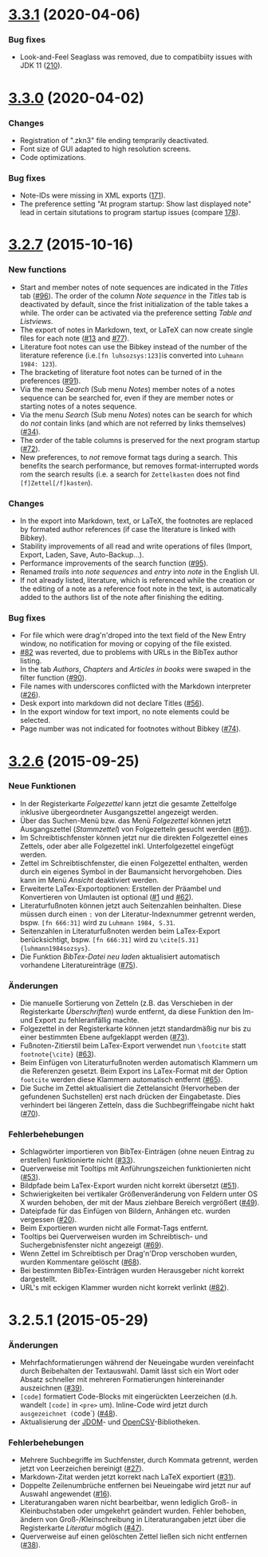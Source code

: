 <a name="v3.3.1"></a>
# [3.3.1](https://github.com/Zettelkasten-Team/Zettelkasten/compare/3.3.0...v3.3.1) (2020-04-06)
### Bug fixes
- Look-and-Feel Seaglass was removed, due to compatibiity issues with JDK 11 ([210](https://github.com/Zettelkasten-Team/Zettelkasten/issues/210)).

<a name="v3.3.0"></a>
# [3.3.0](https://github.com/Zettelkasten-Team/Zettelkasten/compare/3.2.7...v3.3.0) (2020-04-02)
### Changes
- Registration of ".zkn3" file ending temprarily deactivated.
- Font size of GUI adapted to high resolution screens.
- Code optimizations.
### Bug fixes 
- Note-IDs were missing in XML exports ([171](https://github.com/Zettelkasten-Team/Zettelkasten/issues/171)).
- The preference setting "At program startup: Show last displayed note" lead in certain situtations to program startup issues (compare [178](https://github.com/Zettelkasten-Team/Zettelkasten/issues/178)). 
<a name="3.2.7"></a>
# [3.2.7](https://github.com/Zettelkasten-Team/Zettelkasten/compare/3.2.6...3.2.7) (2015-10-16)

### New functions
- Start and member notes of note sequences are indicated in the _Titles_ tab ([#96](https://github.com/Zettelkasten-Team/Zettelkasten/issues/96)). The order of the column _Note sequence_ in the _Titles_ tab is deactivated by default, since the frist initialization of the table takes a while. The order can be activated via the preference setting _Table and Listviews_.
- The export of notes in Markdown, text, or LaTeX can now create single files for each note ([#13](https://github.com/Zettelkasten-Team/Zettelkasten/issues/13) and [#77](https://github.com/Zettelkasten-Team/Zettelkasten/issues/77)).
- Literature foot notes can use the Bibkey instead of the number of the literature reference (i.e.`[fn luhsozsys:123]`is converted into `Luhmann 1984: 123`).
- The bracketing of literature foot notes can be turned of in the preferences ([#91](https://github.com/Zettelkasten-Team/Zettelkasten/issues/91)).
- Via the menu _Search_ (Sub menu _Notes_) member notes of a notes sequence can be searched for, even if they are member notes or starting notes of a notes sequence.
- Via the menu _Search_ (Sub menu _Notes_) notes can be search for which do _not_ contain links (and which are not referred by links themselves) ([#34](https://github.com/Zettelkasten-Team/Zettelkasten/issues/34)).
- The order of the table columns is preserved for the next program startup ([#72](https://github.com/Zettelkasten-Team/Zettelkasten/issues/72)).
- New preferences, to _not_ remove format tags during a search. This benefits the search performance, but removes format-interrupted words rom the search results (i.e. a search for `Zettelkasten` does not find `[f]Zettel[/f]kasten`).
### Changes
- In the export into Markdown, text, or LaTeX, the footnotes are replaced by formated author references (if case the literature is linked with Bibkey).
- Stability improvements of all read and write operations of files (Import, Export, Laden, Save, Auto-Backup...).
- Performance improvements of the search function ([#95](https://github.com/Zettelkasten-Team/Zettelkasten/issues/95)).
- Renamed _trails_ into _note sequences_ and _entry_ into _note_ in the English UI.
- If not already listed, literature, which is referenced while the creation or the editing of a note as a reference foot note in the text, is automatically added to the authors list of the note after finishing the editing.
### Bug fixes
- For file which were drag'n'droped into the text field of the New Entry window, no notification for moving or copying of the file existed.
- [#82](https://github.com/Zettelkasten-Team/Zettelkasten/issues/82) was reverted, due to problems with URLs in the BibTex author listing.
- In the tab _Authors_,  _Chapters_ and _Articles in books_ were swaped in the filter function ([#90](https://github.com/Zettelkasten-Team/Zettelkasten/issues/90)).
- File names with underscores conflicted with the Markdown interpreter ([#26](https://github.com/Zettelkasten-Team/Zettelkasten/issues/26)).
- Desk export into markdown did not declare Titles ([#56](https://github.com/Zettelkasten-Team/Zettelkasten/issues/56)).
- In the export window for text import, no note elements could be selected.
- Page number was not indicated for footnotes without Bibkey ([#74](https://github.com/Zettelkasten-Team/Zettelkasten/issues/74)).

<a name="3.2.6"></a>
# [3.2.6](https://github.com/Zettelkasten-Team/Zettelkasten/compare/3.2.5...3.2.6) (2015-09-25)

### Neue Funktionen
- In der Registerkarte _Folgezettel_ kann jetzt die gesamte Zettelfolge inklusive übergeordneter Ausgangszettel angezeigt werden.
- Über das Suchen-Menü bzw. das Menü _Folgezettel_ können jetzt Ausgangszettel (_Stammzettel_) von Folgezetteln gesucht werden ([#61](https://github.com/Zettelkasten-Team/Zettelkasten/issues/61)).
- Im Schreibtischfenster können jetzt nur die direkten Folgezettel eines Zettels, oder aber alle Folgezettel inkl. Unterfolgezettel eingefügt werden.
- Zettel im Schreibtischfenster, die einen Folgezettel enthalten, werden durch ein eigenes Symbol in der Baumansicht hervorgehoben. Dies kann im Menü _Ansicht_ deaktiviert werden.
- Erweiterte LaTex-Exportoptionen: Erstellen der Präambel und Konvertieren von Umlauten ist optional ([#1](https://github.com/Zettelkasten-Team/Zettelkasten/issues/1) und [#62](https://github.com/Zettelkasten-Team/Zettelkasten/issues/62)).
- Literaturfußnoten können jetzt auch Seitenzahlen beinhalten. Diese müssen durch einen `:` von der Literatur-Indexnummer getrennt werden, bspw. `[fn 666:31]` wird zu `Luhmann 1984, S.31`.
- Seitenzahlen in Literaturfußnoten werden beim LaTex-Export berücksichtigt, bspw. `[fn 666:31]` wird zu `\cite[S.31]{luhmann1984sozsys}`.
- Die Funktion _BibTex-Datei neu laden_ aktualisiert automatisch vorhandene Literatureinträge ([#75](https://github.com/Zettelkasten-Team/Zettelkasten/issues/75)).

### Änderungen
- Die manuelle Sortierung von Zetteln (z.B. das Verschieben in der Registerkarte _Überschriften_) wurde entfernt, da diese Funktion den Im- und Export zu fehleranfällig machte.
- Folgezettel in der Registerkarte können jetzt standardmäßig nur bis zu einer bestimmten Ebene aufgeklappt werden ([#73](https://github.com/Zettelkasten-Team/Zettelkasten/issues/73)).
- Fußnoten-Zitierstil beim LaTex-Export verwendet nun `\footcite` statt `footnote{\cite}` ([#63](https://github.com/Zettelkasten-Team/Zettelkasten/issues/63)).
- Beim Einfügen von Literaturfußnoten werden automatisch Klammern um die Referenzen gesetzt. Beim Export ins LaTex-Format mit der Option `footcite` werden diese Klammern automatisch entfernt ([#65](https://github.com/Zettelkasten-Team/Zettelkasten/issues/65)).
- Die Suche im Zettel aktualisiert die Zettelansicht (Hervorheben der gefundenen Suchstellen) erst nach drücken der Eingabetaste. Dies verhindert bei längeren Zetteln, dass die Suchbegriffeingabe nicht hakt ([#70](https://github.com/Zettelkasten-Team/Zettelkasten/issues/70)).

### Fehlerbehebungen
- Schlagwörter importieren von BibTex-Einträgen (ohne neuen Eintrag zu erstellen) funktionierte nicht ([#33](https://github.com/Zettelkasten-Team/Zettelkasten/issues/33)).
- Querverweise mit Tooltips mit Anführungszeichen funktionierten nicht ([#53](https://github.com/Zettelkasten-Team/Zettelkasten/issues/53)).
- Bildpfade beim LaTex-Export wurden nicht korrekt übersetzt ([#51](https://github.com/Zettelkasten-Team/Zettelkasten/issues/51)).
- Schwierigkeiten bei vertikaler Größenveränderung von Feldern unter OS X wurden behoben, der mit der Maus ziehbare Bereich vergrößert ([#49](https://github.com/Zettelkasten-Team/Zettelkasten/issues/49)).
- Dateipfade für das Einfügen von Bildern, Anhängen etc. wurden vergessen ([#20](https://github.com/Zettelkasten-Team/Zettelkasten/issues/20)).
- Beim Exportieren wurden nicht alle Format-Tags entfernt.
- Tooltips bei Querverweisen wurden im Schreibtisch- und Suchergebnisfenster nicht angezeigt ([#69](https://github.com/Zettelkasten-Team/Zettelkasten/issues/69)).
- Wenn Zettel im Schreibtisch per Drag'n'Drop verschoben wurden, wurden Kommentare gelöscht ([#68](https://github.com/Zettelkasten-Team/Zettelkasten/issues/68)).
- Bei bestimmten BibTex-Einträgen wurden Herausgeber nicht korrekt dargestellt.
- URL's mit eckigen Klammer wurden nicht korrekt verlinkt ([#82](https://github.com/Zettelkasten-Team/Zettelkasten/issues/82)).

<a name="3.2.5.1"></a>
# 3.2.5.1 (2015-05-29)

### Änderungen
- Mehrfachformatierungen während der Neueingabe wurden vereinfacht durch Beibehalten der Textauswahl. Damit lässt sich ein Wort oder Absatz schneller mit mehreren Formatierungen hintereinander auszeichnen ([#39](https://github.com/Zettelkasten-Team/Zettelkasten/issues/39)).
- `[code]` formatiert Code-Blocks mit eingerückten Leerzeichen (d.h. wandelt `[code]` in `<pre>` um). Inline-Code wird jetzt durch ` ausgezeichnet (`code`) ([#48](https://github.com/Zettelkasten-Team/Zettelkasten/issues/48)).
- Aktualisierung der [JDOM](http://www.jdom.org)\- und [OpenCSV](http://opencsv.sourceforge.net)-Bibliotheken.

### Fehlerbehebungen
- Mehrere Suchbegriffe im Suchfenster, durch Kommata getrennt, werden jetzt von Leerzeichen bereinigt ([#27](https://github.com/Zettelkasten-Team/Zettelkasten/issues/27)).
- Markdown-Zitat werden jetzt korrekt nach LaTeX exportiert ([#31](https://github.com/Zettelkasten-Team/Zettelkasten/issues/31)).
- Doppelte Zeilenumbrüche entfernen bei Neueingabe wird jetzt nur auf Auswahl angewendet ([#16](https://github.com/Zettelkasten-Team/Zettelkasten/issues/16)).
- Literaturangaben waren nicht bearbeitbar, wenn lediglich Groß- in Kleinbuchstaben oder umgekehrt geändert wurden. Fehler behoben, ändern von Groß-/Kleinschreibung in Literaturangaben jetzt über die Registerkarte _Literatur_ möglich ([#47](https://github.com/Zettelkasten-Team/Zettelkasten/issues/47)).
- Querverweise auf einen gelöschten Zettel ließen sich nicht entfernen ([#38](https://github.com/Zettelkasten-Team/Zettelkasten/issues/38)).
